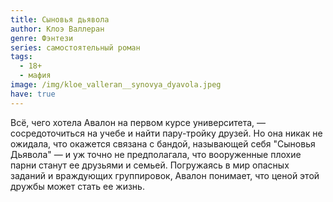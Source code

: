 ```yaml
---
title: Сыновья дьявола
author: Клоэ Валлеран
genre: Фэнтези
series: самостоятельный роман
tags:
  - 18+
  - мафия
image: /img/kloe_valleran__synovya_dyavola.jpeg
have: true
---
```

Всё, чего хотела Авалон на первом курсе университета, — сосредоточиться на учебе и найти пару-тройку друзей. Но она никак не ожидала, что окажется связана с бандой, называющей себя "Сыновья Дьявола" — и уж точно не предполагала, что вооруженные плохие парни станут ее друзьями и семьей. Погружаясь в мир опасных заданий и враждующих группировок, Авалон понимает, что ценой этой дружбы может стать ее жизнь.